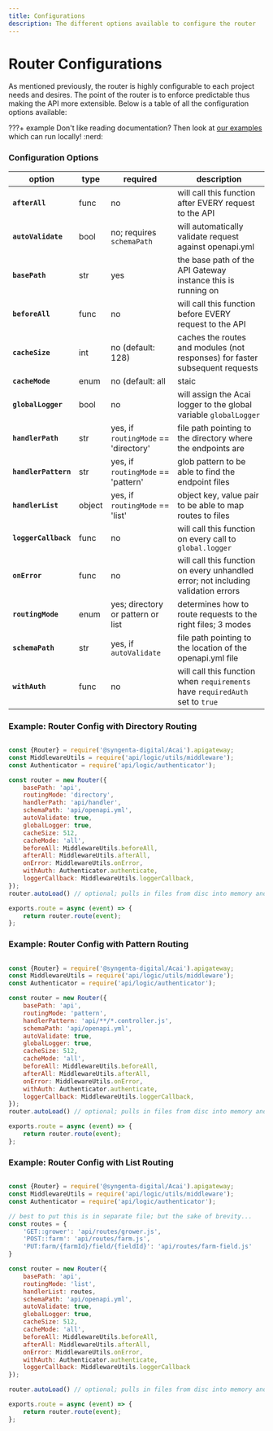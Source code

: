 ```yaml
---
title: Configurations
description: The different options available to configure the router
---
```


# Router Configurations

As mentioned previously, the router is highly configurable to each project needs and desires. The point of the router is to enforce predictable thus making the API more extensible. Below is a table of all the configuration options available:

???+ example
    Don't like reading documentation? Then look at [our examples](https://github.com/syngenta/acai-js-docs/blob/main/examples/apigateway) which can run locally! :nerd:

### Configuration Options

| option               | type   | required                             | description                                                                       |
|----------------------|--------|--------------------------------------|-----------------------------------------------------------------------------------|
| **`afterAll`**       | func   | no                                   | will call this function after EVERY request to the API                            |
| **`autoValidate`**   | bool   | no; requires `schemaPath`            | will automatically validate request against openapi.yml                           |
| **`basePath`**       | str    | yes                                  | the base path of the API Gateway instance this is running on                      |
| **`beforeAll`**      | func   | no                                   | will call this function before EVERY request to the API                           |
| **`cacheSize`**      | int    | no (default: 128)                    | caches the routes and modules (not responses) for faster subsequent requests      |
| **`cacheMode`**      | enum   | no (default: all | staic| dynamic)   | determins which routes to cache; all or routes with dynamic paths or statc only   |
| **`globalLogger`**   | bool   | no                                   | will assign the Acai logger to the global variable `globalLogger`                 |
| **`handlerPath`**    | str    | yes, if `routingMode` == 'directory' | file path pointing to the directory where the endpoints are                       |
| **`handlerPattern`** | str    | yes, if `routingMode` == 'pattern'   | glob pattern to be able to find the endpoint files                                |
| **`handlerList`**    | object | yes, if `routingMode` == 'list'      | object key, value pair to be able to map routes to files                          |
| **`loggerCallback`** | func   | no                                   | will call this function on every call to `global.logger`                          |
| **`onError`**        | func   | no                                   | will call this function on every unhandled error; not including validation errors |
| **`routingMode`**    | enum   | yes; directory or pattern or list    | determines how to route requests to the right files; 3 modes                      |
| **`schemaPath`**     | str    | yes, if `autoValidate`               | file path pointing to the location of the openapi.yml file                        |
| **`withAuth`**       | func   | no                                   | will call this function when `requirements` have `requiredAuth` set to `true`     |

### Example: Router Config with Directory Routing

```js

const {Router} = require('@syngenta-digital/Acai').apigateway;
const MiddlewareUtils = require('api/logic/utils/middleware');
const Authenticator = require('api/logic/authenticator');

const router = new Router({
    basePath: 'api',
    routingMode: 'directory',
    handlerPath: 'api/handler',
    schemaPath: 'api/openapi.yml',
    autoValidate: true,
    globalLogger: true,
    cacheSize: 512,
    cacheMode: 'all',
    beforeAll: MiddlewareUtils.beforeAll,
    afterAll: MiddlewareUtils.afterAll,
    onError: MiddlewareUtils.onError,
    withAuth: Authenticator.authenticate,
    loggerCallback: MiddlewareUtils.loggerCallback,
});
router.autoLoad() // optional; pulls in files from disc into memory and shares on with concurrent lambdas

exports.route = async (event) => {
    return router.route(event);
};
```

### Example: Router Config with Pattern Routing

```js

const {Router} = require('@syngenta-digital/Acai').apigateway;
const MiddlewareUtils = require('api/logic/utils/middleware');
const Authenticator = require('api/logic/authenticator');

const router = new Router({
    basePath: 'api',
    routingMode: 'pattern',
    handlerPattern: 'api/**/*.controller.js',
    schemaPath: 'api/openapi.yml',
    autoValidate: true,
    globalLogger: true,
    cacheSize: 512,
    cacheMode: 'all',
    beforeAll: MiddlewareUtils.beforeAll,
    afterAll: MiddlewareUtils.afterAll,
    onError: MiddlewareUtils.onError,
    withAuth: Authenticator.authenticate,
    loggerCallback: MiddlewareUtils.loggerCallback,
});
router.autoLoad() // optional; pulls in files from disc into memory and shares on with concurrent lambdas

exports.route = async (event) => {
    return router.route(event);
};
```

### Example: Router Config with List Routing

```js

const {Router} = require('@syngenta-digital/Acai').apigateway;
const MiddlewareUtils = require('api/logic/utils/middleware');
const Authenticator = require('api/logic/authenticator');

// best to put this is in separate file; but the sake of brevity...
const routes = {
    'GET::grower': 'api/routes/grower.js',
    'POST::farm': 'api/routes/farm.js',
    'PUT:farm/{farmId}/field/{fieldId}': 'api/routes/farm-field.js'
}

const router = new Router({
    basePath: 'api',
    routingMode: 'list',
    handlerList: routes,
    schemaPath: 'api/openapi.yml',
    autoValidate: true,
    globalLogger: true,
    cacheSize: 512,
    cacheMode: 'all',
    beforeAll: MiddlewareUtils.beforeAll,
    afterAll: MiddlewareUtils.afterAll,
    onError: MiddlewareUtils.onError,
    withAuth: Authenticator.authenticate,
    loggerCallback: MiddlewareUtils.loggerCallback
});

router.autoLoad() // optional; pulls in files from disc into memory and shares on with concurrent lambdas

exports.route = async (event) => {    
    return router.route(event);
};
```
